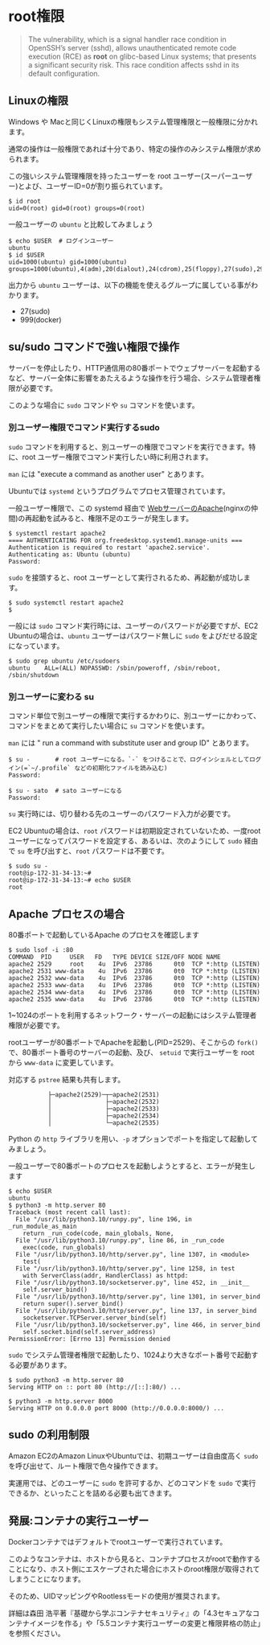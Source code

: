 # root権限

> The vulnerability, which is a signal handler race condition in OpenSSH’s server (sshd), allows unauthenticated remote code execution (RCE) as **root** on glibc-based Linux systems; that presents a significant security risk. This race condition affects sshd in its default configuration.

## Linuxの権限

Windows や Macと同じくLinuxの権限もシステム管理権限と一般権限に分かれます。

通常の操作は一般権限であれば十分であり、特定の操作のみシステム権限が求められます。

この強いシステム管理権限を持ったユーザーを root ユーザー(スーパーユーザー)とよび、ユーザーID=0が割り振られています。

```
$ id root
uid=0(root) gid=0(root) groups=0(root)
```

一般ユーザーの `ubuntu` と比較してみましょう

```
$ echo $USER  # ログインユーザー
ubuntu
$ id $USER
uid=1000(ubuntu) gid=1000(ubuntu) groups=1000(ubuntu),4(adm),20(dialout),24(cdrom),25(floppy),27(sudo),29(audio),30(dip),44(video),46(plugdev),119(netdev),120(lxd),999(docker)
```

出力から `ubuntu` ユーザーは、以下の機能を使えるグループに属している事がわかります。

- 27(sudo)
- 999(docker)

## su/sudo コマンドで強い権限で操作

サーバーを停止したり、HTTP通信用の80番ポートでウェブサーバーを起動するなど、サーバー全体に影響をあたえるような操作を行う場合、システム管理者権限が必要です。

このような場合に `sudo` コマンドや `su` コマンドを使います。

### 別ユーザー権限でコマンド実行するsudo

`sudo` コマンドを利用すると、別ユーザーの権限でコマンドを実行できます。特に、root ユーザー権限でコマンド実行したい時に利用されます。

`man` には "execute a command as another user" とあります。

Ubuntuでは `systemd` というプログラムでプロセス管理されています。

一般ユーザー権限で、この systemd 経由で [WebサーバーのApache](https://httpd.apache.org/)(nginxの仲間)の再起動を試みると、権限不足のエラーが発生します。

```
$ systemctl restart apache2
==== AUTHENTICATING FOR org.freedesktop.systemd1.manage-units ===
Authentication is required to restart 'apache2.service'.
Authenticating as: Ubuntu (ubuntu)
Password:
```

`sudo` を接頭すると、root ユーザーとして実行されるため、再起動が成功します。
```
$ sudo systemctl restart apache2
$
```

一般には `sudo` コマンド実行時には、ユーザーのパスワードが必要ですが、EC2 Ubuntuの場合は、`ubuntu` ユーザーはパスワード無しに `sudo` をよびだせる設定になっています。

```
$ sudo grep ubuntu /etc/sudoers
ubuntu    ALL=(ALL) NOPASSWD: /sbin/poweroff, /sbin/reboot, /sbin/shutdown
```

### 別ユーザーに変わる su

コマンド単位で別ユーザーの権限で実行するかわりに、別ユーザーにかわって、コマンドをまとめて実行したい場合に `su` コマンドを使います。

`man` には " run a command with substitute user and group ID" とあります。

```
$ su -       # root ユーザーになる。`-` をつけることで、ログインシェルとしてログイン(=`~/.profile` などの初期化ファイルを読み込む)
Password:

$ su - sato  # sato ユーザーになる
Password:
```

`su` 実行時には、切り替わる先のユーザーのパスワード入力が必要です。

EC2 Ubuntuの場合は、`root` パスワードは初期設定されていないため、一度rootユーザーになってパスワードを設定する、あるいは、次のようにして `sudo` 経由で `su` を呼び出すと、`root` パスワードは不要です。

```
$ sudo su -
root@ip-172-31-34-13:~#
root@ip-172-31-34-13:~# echo $USER
root
```

## Apache プロセスの場合

80番ポートで起動しているApache のプロセスを確認します

```
$ sudo lsof -i :80
COMMAND  PID     USER   FD   TYPE DEVICE SIZE/OFF NODE NAME
apache2 2529     root    4u  IPv6  23786      0t0  TCP *:http (LISTEN)
apache2 2531 www-data    4u  IPv6  23786      0t0  TCP *:http (LISTEN)
apache2 2532 www-data    4u  IPv6  23786      0t0  TCP *:http (LISTEN)
apache2 2533 www-data    4u  IPv6  23786      0t0  TCP *:http (LISTEN)
apache2 2534 www-data    4u  IPv6  23786      0t0  TCP *:http (LISTEN)
apache2 2535 www-data    4u  IPv6  23786      0t0  TCP *:http (LISTEN)
```

1~1024のポートを利用するネットワーク・サーバーの起動にはシステム管理者権限が必要です。

rootユーザーが80番ポートでApacheを起動し(PID=2529)、そこからの `fork()` で、80番ポート番号のサーバーの起動、及び、 `setuid` で実行ユーザーを root から `www-data` に変更しています。

対応する `pstree` 結果も共有します。

```
           ├─apache2(2529)─┬─apache2(2531)
           │               ├─apache2(2532)
           │               ├─apache2(2533)
           │               ├─apache2(2534)
           │               └─apache2(2535)
```

Python の `http` ライブラリを用い、`-p` オプションでポートを指定して起動してみましょう。

一般ユーザーで80番ポートのプロセスを起動しようとすると、エラーが発生します

```
$ echo $USER
ubuntu
$ python3 -m http.server 80
Traceback (most recent call last):
  File "/usr/lib/python3.10/runpy.py", line 196, in _run_module_as_main
    return _run_code(code, main_globals, None,
  File "/usr/lib/python3.10/runpy.py", line 86, in _run_code
    exec(code, run_globals)
  File "/usr/lib/python3.10/http/server.py", line 1307, in <module>
    test(
  File "/usr/lib/python3.10/http/server.py", line 1258, in test
    with ServerClass(addr, HandlerClass) as httpd:
  File "/usr/lib/python3.10/socketserver.py", line 452, in __init__
    self.server_bind()
  File "/usr/lib/python3.10/http/server.py", line 1301, in server_bind
    return super().server_bind()
  File "/usr/lib/python3.10/http/server.py", line 137, in server_bind
    socketserver.TCPServer.server_bind(self)
  File "/usr/lib/python3.10/socketserver.py", line 466, in server_bind
    self.socket.bind(self.server_address)
PermissionError: [Errno 13] Permission denied
```

`sudo` でシステム管理者権限で起動したり、1024より大きなポート番号で起動する必要があります。

```
$ sudo python3 -m http.server 80
Serving HTTP on :: port 80 (http://[::]:80/) ...

$ python3 -m http.server 8000
Serving HTTP on 0.0.0.0 port 8000 (http://0.0.0.0:8000/) ...
```

## sudo の利用制限

Amazon EC2のAmazon LinuxやUbuntuでは、初期ユーザーは自由度高く `sudo` を呼び出せて、ルート権限で色々操作できます。

実運用では、どのユーザーに `sudo` を許可するか、どのコマンドを `sudo` で実行できるか、といったことを詰める必要も出てきます。

## 発展:コンテナの実行ユーザー

Dockerコンテナではデフォルトでrootユーザーで実行されています。

このようなコンテナは、ホストから見ると、コンテナプロセスがrootで動作することになり、ホスト側にエスケープされた場合にホストのroot権限が取得されてしまうことになります。

そのため、UIDマッピングやRootlessモードの使用が推奨されます。

詳細は森田 浩平著『基礎から学ぶコンテナセキュリティ』の「4.3セキュアなコンテナイメージを作る」や「5.5コンテナ実行ユーザーの変更と権限昇格の防止」を参照ください。
